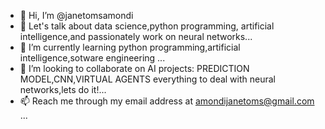 - 👋 Hi, I’m @janetomsamondi
- 👀 Let's talk about data science,python programming, artificial intelligence,and passionately work on neural networks...
- 🌱 I’m currently learning python programming,artificial intelligence,sotware engineering ...
- 💞️ I’m looking to collaborate on AI projects: PREDICTION MODEL,CNN,VIRTUAL AGENTS everything to deal with neural networks,lets do it!...
- 📫 Reach me through my email address at amondijanetoms@gmail.com ...

<!---
janetomsamondi/janetomsamondi is a ✨ special ✨ repository because its `README.md` (this file) appears on your GitHub profile.
You can click the Preview link to take a look at your changes.
--->
